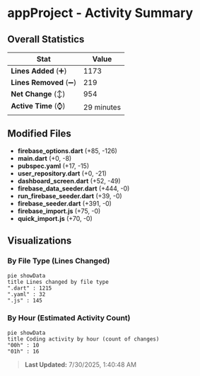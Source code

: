 # appProject - Activity Summary 

## Overall Statistics

| Stat                   | Value                                                             |
| ---------------------- | ----------------------------------------------------------------- |
| **Lines Added** (➕)   | 1173                                          |
| **Lines Removed** (➖) | 219                                        |
| **Net Change** (↕)    | 954                |
| **Active Time** (⌚)   | 29 minutes |


## Modified Files
- **firebase_options.dart** (+85, -126)
- **main.dart** (+0, -8)
- **pubspec.yaml** (+17, -15)
- **user_repository.dart** (+0, -21)
- **dashboard_screen.dart** (+52, -49)
- **firebase_data_seeder.dart** (+444, -0)
- **run_firebase_seeder.dart** (+39, -0)
- **firebase_seeder.dart** (+391, -0)
- **firebase_import.js** (+75, -0)
- **quick_import.js** (+70, -0)

## Visualizations

### By File Type (Lines Changed)

```mermaid
pie showData
title Lines changed by file type
".dart" : 1215
".yaml" : 32
".js" : 145
```

### By Hour (Estimated Activity Count)

```mermaid
pie showData
title Coding activity by hour (count of changes)
"00h" : 10
"01h" : 16
```


> **Last Updated:** 7/30/2025, 1:40:48 AM